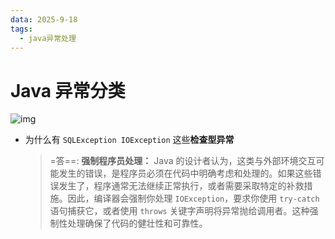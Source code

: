 ```yaml
---
data: 2025-9-18
tags:
  - java异常处理
---
```




# Java 异常分类

![img](https://s2.loli.net/2025/09/18/Q4PHWI35psuJwDn.jpg)

- 为什么有 `SQLException IOException` 这些**检查型异常**

  > =答==: **强制程序员处理：** Java 的设计者认为，这类与外部环境交互可能发生的错误，是程序员必须在代码中明确考虑和处理的。如果这些错误发生了，程序通常无法继续正常执行，或者需要采取特定的补救措施。因此，编译器会强制你处理 `IOException`，要求你使用 `try-catch` 语句捕获它，或者使用 `throws` 关键字声明将异常抛给调用者。这种强制性处理确保了代码的健壮性和可靠性。